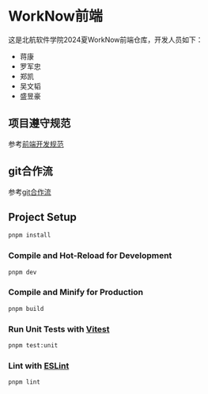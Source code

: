 # WorkNow前端
这是北航软件学院2024夏WorkNow前端仓库，开发人员如下：
- 蒋康
- 罗军忠
- 郑凯
- 吴文韬
- 盛昱豪

## 项目遵守规范
参考[前端开发规范](./前端开发规范.md)

## git合作流
参考[git合作流](./git%20合作流.md)

## Project Setup

```sh
pnpm install
```

### Compile and Hot-Reload for Development

```sh
pnpm dev
```

### Compile and Minify for Production

```sh
pnpm build
```

### Run Unit Tests with [Vitest](https://vitest.dev/)

```sh
pnpm test:unit
```

### Lint with [ESLint](https://eslint.org/)

```sh
pnpm lint
```